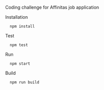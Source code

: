 Coding challenge for Affinitas job application

Installation
```
  npm install
```

Test
```
  npm test
```

Run
```
  npm start
```

Build
```
  npm run build
```
